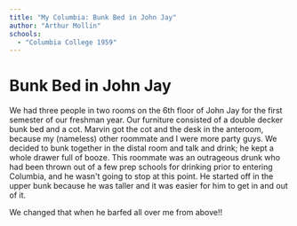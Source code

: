 ```yaml
---
title: "My Columbia: Bunk Bed in John Jay"
author: "Arthur Mollin"
schools:
  - "Columbia College 1959"
---
```


# Bunk Bed in John Jay

We had three people in two rooms on the 6th floor of John Jay for the first semester of our freshman year. Our furniture consisted of a double decker bunk bed and a cot. Marvin got the cot and the desk in the anteroom, because my (nameless) other roommate and I were more party guys. We decided to bunk together in the distal room and talk and drink; he kept a whole drawer full of booze. This roommate was an outrageous drunk who had been thrown out of a few prep schools for drinking prior to entering Columbia, and he wasn't going to stop at this point. He started off in the upper bunk because he was taller and it was easier for him to get in and out of it.

We changed that when he barfed all over me from above!!

